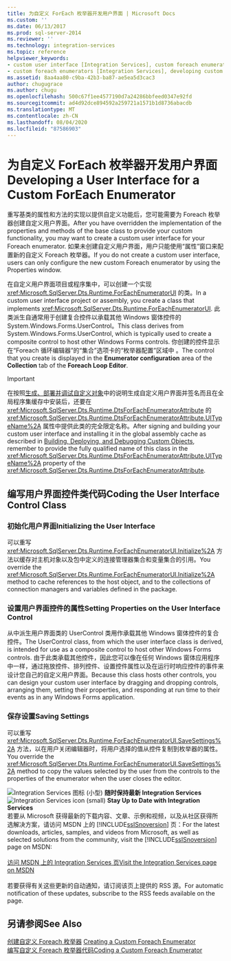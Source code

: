 ```yaml
---
title: 为自定义 ForEach 枚举器开发用户界面 | Microsoft Docs
ms.custom: ''
ms.date: 06/13/2017
ms.prod: sql-server-2014
ms.reviewer: ''
ms.technology: integration-services
ms.topic: reference
helpviewer_keywords:
- custom user interface [Integration Services], custom foreach enumerators
- custom foreach enumerators [Integration Services], developing custom user interface
ms.assetid: 8aa4aa80-c9ba-42b3-ba87-ae5ea5d3cac3
author: chugugrace
ms.author: chugu
ms.openlocfilehash: 500c67f1ee4577190d7a24286bbfeed0347e92fd
ms.sourcegitcommit: ad4d92dce894592a259721a1571b1d8736abacdb
ms.translationtype: MT
ms.contentlocale: zh-CN
ms.lasthandoff: 08/04/2020
ms.locfileid: "87586903"
---
```

# <a name="developing-a-user-interface-for-a-custom-foreach-enumerator"></a><span data-ttu-id="dea45-102">为自定义 ForEach 枚举器开发用户界面</span><span class="sxs-lookup"><span data-stu-id="dea45-102">Developing a User Interface for a Custom ForEach Enumerator</span></span>
  <span data-ttu-id="dea45-103">重写基类的属性和方法的实现以提供自定义功能后，您可能需要为 Foreach 枚举器创建自定义用户界面。</span><span class="sxs-lookup"><span data-stu-id="dea45-103">After you have overridden the implementation of the properties and methods of the base class to provide your custom functionality, you may want to create a custom user interface for your Foreach enumerator.</span></span> <span data-ttu-id="dea45-104">如果未创建自定义用户界面，用户只能使用“属性”窗口来配置新的自定义 Foreach 枚举器。</span><span class="sxs-lookup"><span data-stu-id="dea45-104">If you do not create a custom user interface, users can only configure the new custom Foreach enumerator by using the Properties window.</span></span>  
  
 <span data-ttu-id="dea45-105">在自定义用户界面项目或程序集中，可以创建一个实现 <xref:Microsoft.SqlServer.Dts.Runtime.ForEachEnumeratorUI> 的类。</span><span class="sxs-lookup"><span data-stu-id="dea45-105">In a custom user interface project or assembly, you create a class that implements <xref:Microsoft.SqlServer.Dts.Runtime.ForEachEnumeratorUI>.</span></span> <span data-ttu-id="dea45-106">此类派生自通常用于创建复合控件以承载其他 Windows 窗体控件的 System.Windows.Forms.UserControl。</span><span class="sxs-lookup"><span data-stu-id="dea45-106">This class derives from System.Windows.Forms.UserControl, which is typically used to create a composite control to host other Windows Forms controls.</span></span> <span data-ttu-id="dea45-107">你创建的控件显示在“Foreach 循环编辑器”的“集合”选项卡的“枚举器配置”区域中    。</span><span class="sxs-lookup"><span data-stu-id="dea45-107">The control that you create is displayed in the **Enumerator configuration** area of the **Collection** tab of the **Foreach Loop Editor**.</span></span>  
  
> [!IMPORTANT]  
>  <span data-ttu-id="dea45-108">在按照[生成、部署并调试自定义对象](../building-deploying-and-debugging-custom-objects.md)中的说明生成自定义用户界面并签名而且在全局程序集缓存中安装后，还要在<xref:Microsoft.SqlServer.Dts.Runtime.DtsForEachEnumeratorAttribute> 的 <xref:Microsoft.SqlServer.Dts.Runtime.DtsForEachEnumeratorAttribute.UITypeName%2A> 属性中提供此类的完全限定名称。</span><span class="sxs-lookup"><span data-stu-id="dea45-108">After signing and building your custom user interface and installing it in the global assembly cache as described in [Building, Deploying, and Debugging Custom Objects](../building-deploying-and-debugging-custom-objects.md), remember to provide the fully qualified name of this class in the <xref:Microsoft.SqlServer.Dts.Runtime.DtsForEachEnumeratorAttribute.UITypeName%2A> property of the <xref:Microsoft.SqlServer.Dts.Runtime.DtsForEachEnumeratorAttribute>.</span></span>  
  
## <a name="coding-the-user-interface-control-class"></a><span data-ttu-id="dea45-109">编写用户界面控件类代码</span><span class="sxs-lookup"><span data-stu-id="dea45-109">Coding the User Interface Control Class</span></span>  
  
### <a name="initializing-the-user-interface"></a><span data-ttu-id="dea45-110">初始化用户界面</span><span class="sxs-lookup"><span data-stu-id="dea45-110">Initializing the User Interface</span></span>  
 <span data-ttu-id="dea45-111">可以重写 <xref:Microsoft.SqlServer.Dts.Runtime.ForEachEnumeratorUI.Initialize%2A> 方法以缓存对主机对象以及包中定义的连接管理器集合和变量集合的引用。</span><span class="sxs-lookup"><span data-stu-id="dea45-111">You override the <xref:Microsoft.SqlServer.Dts.Runtime.ForEachEnumeratorUI.Initialize%2A> method to cache references to the host object, and to the collections of connection managers and variables defined in the package.</span></span>  
  
### <a name="setting-properties-on-the-user-interface-control"></a><span data-ttu-id="dea45-112">设置用户界面控件的属性</span><span class="sxs-lookup"><span data-stu-id="dea45-112">Setting Properties on the User Interface Control</span></span>  
 <span data-ttu-id="dea45-113">从中派生用户界面类的 UserControl 类用作承载其他 Windows 窗体控件的复合控件。</span><span class="sxs-lookup"><span data-stu-id="dea45-113">The UserControl class, from which the user interface class is derived, is intended for use as a composite control to host other Windows Forms controls.</span></span> <span data-ttu-id="dea45-114">由于此类承载其他控件，因此您可以像在任何 Windows 窗体应用程序中一样，通过拖放控件、排列控件、设置控件属性以及在运行时响应控件的事件来设计您自己的自定义用户界面。</span><span class="sxs-lookup"><span data-stu-id="dea45-114">Because this class hosts other controls, you can design your custom user interface by dragging and dropping controls, arranging them, setting their properties, and responding at run time to their events as in any Windows Forms application.</span></span>  
  
### <a name="saving-settings"></a><span data-ttu-id="dea45-115">保存设置</span><span class="sxs-lookup"><span data-stu-id="dea45-115">Saving Settings</span></span>  
 <span data-ttu-id="dea45-116">可以重写 <xref:Microsoft.SqlServer.Dts.Runtime.ForEachEnumeratorUI.SaveSettings%2A> 方法，以在用户关闭编辑器时，将用户选择的值从控件复制到枚举器的属性。</span><span class="sxs-lookup"><span data-stu-id="dea45-116">You override the <xref:Microsoft.SqlServer.Dts.Runtime.ForEachEnumeratorUI.SaveSettings%2A> method to copy the values selected by the user from the controls to the properties of the enumerator when the user closes the editor.</span></span>  
  
<span data-ttu-id="dea45-117">![Integration Services 图标 (小型) ](../../media/dts-16.gif "集成服务图标（小）")  **随时保持最新 Integration Services**</span><span class="sxs-lookup"><span data-stu-id="dea45-117">![Integration Services icon (small)](../../media/dts-16.gif "Integration Services icon (small)")  **Stay Up to Date with Integration Services**</span></span><br /> <span data-ttu-id="dea45-118">若要从 Microsoft 获得最新的下载内容、文章、示例和视频，以及从社区获得所选解决方案，请访问 MSDN 上的 [!INCLUDE[ssISnoversion](../../../includes/ssisnoversion-md.md)] 页：</span><span class="sxs-lookup"><span data-stu-id="dea45-118">For the latest downloads, articles, samples, and videos from Microsoft, as well as selected solutions from the community, visit the [!INCLUDE[ssISnoversion](../../../includes/ssisnoversion-md.md)] page on MSDN:</span></span><br /><br /> [<span data-ttu-id="dea45-119">访问 MSDN 上的 Integration Services 页</span><span class="sxs-lookup"><span data-stu-id="dea45-119">Visit the Integration Services page on MSDN</span></span>](https://go.microsoft.com/fwlink/?LinkId=136655)<br /><br /> <span data-ttu-id="dea45-120">若要获得有关这些更新的自动通知，请订阅该页上提供的 RSS 源。</span><span class="sxs-lookup"><span data-stu-id="dea45-120">For automatic notification of these updates, subscribe to the RSS feeds available on the page.</span></span>  
  
## <a name="see-also"></a><span data-ttu-id="dea45-121">另请参阅</span><span class="sxs-lookup"><span data-stu-id="dea45-121">See Also</span></span>  
 <span data-ttu-id="dea45-122">[创建自定义 Foreach 枚举器](creating-a-custom-foreach-enumerator.md) </span><span class="sxs-lookup"><span data-stu-id="dea45-122">[Creating a Custom Foreach Enumerator](creating-a-custom-foreach-enumerator.md) </span></span>  
 [<span data-ttu-id="dea45-123">编写自定义 Foreach 枚举器代码</span><span class="sxs-lookup"><span data-stu-id="dea45-123">Coding a Custom Foreach Enumerator</span></span>](coding-a-custom-foreach-enumerator.md)  
  
  
